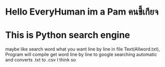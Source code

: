 # Hello EveryHuman im a Pam คนขี้เกียจ
# This is Python search engine 
maybe like search word what you want line by line in file Text(Allword.txt),
Program will compile get word line by line to google searching automatic
and converts .txt to .csv I think so


